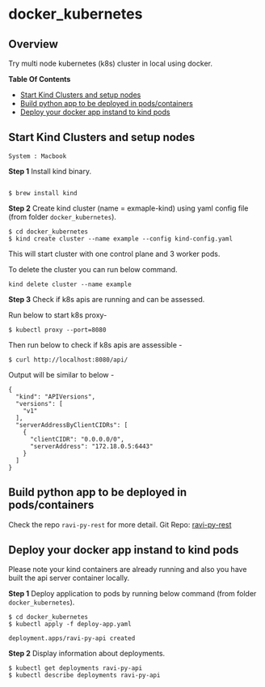 # docker_kubernetes

## Overview
Try multi node kubernetes (k8s) cluster in local using docker.

**Table Of Contents**
* [Start Kind Clusters and setup nodes](#markdown-kind-cluster)
* [Build python app to be deployed in pods/containers](#markdown-create-docker)
* [Deploy your docker app instand to kind pods](#markdown-deploy-docker-app-to-kind)

<a name="markdown-kind-cluster"></a>
## Start Kind Clusters and setup nodes
`System : Macbook`

**Step 1** Install kind binary.
```

$ brew install kind
```

**Step 2** Create kind cluster (name = exmaple-kind) using yaml config file (from folder `docker_kubernetes`).
```
$ cd docker_kubernetes
$ kind create cluster --name example --config kind-config.yaml
```
This will start cluster with one control plane and 3 worker pods.

To delete the cluster you can run below command.
```
kind delete cluster --name example
```

**Step 3** Check if k8s apis are running and can be assessed.

Run below to start k8s proxy-
```
$ kubectl proxy --port=8080
```

Then run below to check if k8s apis are assessible -
```
$ curl http://localhost:8080/api/
```
Output will be similar to below - 
```
{
  "kind": "APIVersions",
  "versions": [
    "v1"
  ],
  "serverAddressByClientCIDRs": [
    {
      "clientCIDR": "0.0.0.0/0",
      "serverAddress": "172.18.0.5:6443"
    }
  ]
}
```

<a name="markdown-create-docker"></a>
## Build python app to be deployed in pods/containers
Check the repo `ravi-py-rest` for more detail.
Git Repo: [ravi-py-rest](../../../ravi-py-rest)

<a name="markdown-deploy-docker-app-to-kind"></a>
## Deploy your docker app instand to kind pods

Please note your kind containers are already running and also you have built the api server container locally.

**Step 1** Deploy application to pods by running below command (from folder `docker_kubernetes`).
```
$ cd docker_kubernetes
$ kubectl apply -f deploy-app.yaml

deployment.apps/ravi-py-api created
```

**Step 2** Display information about deployments.
```
$ kubectl get deployments ravi-py-api
$ kubectl describe deployments ravi-py-api
```